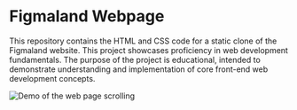 ﻿# Figmaland Webpage

This repository contains the HTML and CSS code for a static clone of the Figmaland website. This project showcases proficiency in web development fundamentals. The purpose of the project is educational, intended to demonstrate understanding and implementation of core front-end web development concepts.

![Demo of the web page scrolling](demo.gif)

